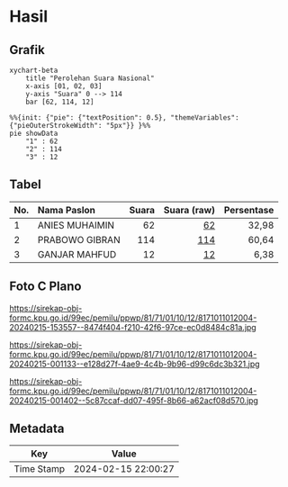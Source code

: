 # Hasil

## Grafik

```mermaid
xychart-beta
    title "Perolehan Suara Nasional"
    x-axis [01, 02, 03]
    y-axis "Suara" 0 --> 114
    bar [62, 114, 12]
```

```mermaid
%%{init: {"pie": {"textPosition": 0.5}, "themeVariables": {"pieOuterStrokeWidth": "5px"}} }%%
pie showData
    "1" : 62
    "2" : 114
    "3" : 12
```

## Tabel

| No. | Nama Paslon    | Suara | Suara (raw) | Persentase |
|:--- |:-------------- | -----:| -----------:| ----------:|
| 1   | ANIES MUHAIMIN | 62    | [62][p-1]   | 32,98      |
| 2   | PRABOWO GIBRAN | 114   | [114][p-2]  | 60,64      |
| 3   | GANJAR MAHFUD  | 12    | [12][p-3]   | 6,38       |


[p-1]: https://github.com/gigit-pemilu/pemilu-2024/blob/main/pilpres/hitung-suara/sub/81-maluku/sub/71-kota-ambon/sub/01-nusaniwe/sub/1012-waihaong/sub/004-tps/sub/paslon-1.txt
[p-2]: https://github.com/gigit-pemilu/pemilu-2024/blob/main/pilpres/hitung-suara/sub/81-maluku/sub/71-kota-ambon/sub/01-nusaniwe/sub/1012-waihaong/sub/004-tps/sub/paslon-2.txt
[p-3]: https://github.com/gigit-pemilu/pemilu-2024/blob/main/pilpres/hitung-suara/sub/81-maluku/sub/71-kota-ambon/sub/01-nusaniwe/sub/1012-waihaong/sub/004-tps/sub/paslon-3.txt

## Foto C Plano

https://sirekap-obj-formc.kpu.go.id/99ec/pemilu/ppwp/81/71/01/10/12/8171011012004-20240215-153557--8474f404-f210-42f6-97ce-ec0d8484c81a.jpg

https://sirekap-obj-formc.kpu.go.id/99ec/pemilu/ppwp/81/71/01/10/12/8171011012004-20240215-001133--e128d27f-4ae9-4c4b-9b96-d99c6dc3b321.jpg

https://sirekap-obj-formc.kpu.go.id/99ec/pemilu/ppwp/81/71/01/10/12/8171011012004-20240215-001402--5c87ccaf-dd07-495f-8b66-a62acf08d570.jpg


## Metadata

| Key        | Value               |
| ---------- | ------------------- |
| Time Stamp | 2024-02-15 22:00:27 |



